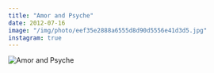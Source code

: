 ```yaml
---
title: "Amor and Psyche"
date: 2012-07-16
image: "/img/photo/eef35e2888a6555d8d90d5556e41d3d5.jpg"
instagram: true
---
```


![Amor and Psyche](/img/photo/eef35e2888a6555d8d90d5556e41d3d5.jpg)
